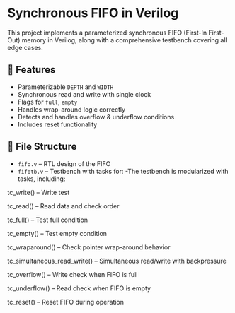 # Synchronous FIFO in Verilog

This project implements a parameterized synchronous FIFO (First-In First-Out) memory in Verilog, along with a comprehensive testbench covering all edge cases.

## 🔧 Features
- Parameterizable `DEPTH` and `WIDTH`
- Synchronous read and write with single clock
- Flags for `full`, `empty`
- Handles wrap-around logic correctly
- Detects and handles overflow & underflow conditions
- Includes reset functionality

## 📁 File Structure
- `fifo.v` – RTL design of the FIFO
- `fifotb.v` – Testbench with tasks for:
  -The testbench is modularized with tasks, including:

tc_write() – Write test

tc_read() – Read data and check order

tc_full() – Test full condition

tc_empty() – Test empty condition

tc_wraparound() – Check pointer wrap-around behavior

tc_simultaneous_read_write() – Simultaneous read/write with backpressure

tc_overflow() – Write check when FIFO is full

tc_underflow() – Read check when FIFO is empty

tc_reset() – Reset FIFO during operation



